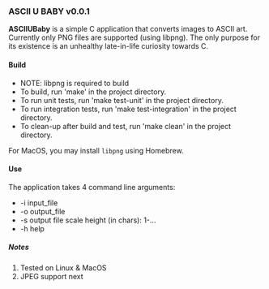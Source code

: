 ### ASCII U BABY v0.0.1

**ASCIIUBaby** is a simple C application that converts images to ASCII art.
Currently only PNG files are supported (using libpng).
The only purpose for its existence is an unhealthy late-in-life curiosity towards C.

#### Build
* NOTE: libpng is required to build
* To build, run 'make' in the project directory.
* To run unit tests, run 'make test-unit' in the project directory.
* To run integration tests, run 'make test-integration' in the project directory.
* To clean-up after build and test, run 'make clean' in the project directory.

For MacOS, you may install `libpng` using Homebrew.

#### Use
The application takes 4 command line arguments:

* -i input_file
* -o output_file
* -s output file scale height (in chars): 1-...
* -h help



##### Notes
1. Tested on Linux & MacOS
2. JPEG support next
